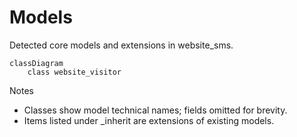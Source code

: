 # Models

Detected core models and extensions in website_sms.

```mermaid
classDiagram
    class website_visitor
```

Notes
- Classes show model technical names; fields omitted for brevity.
- Items listed under _inherit are extensions of existing models.
